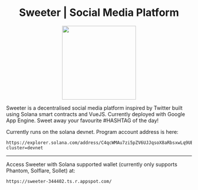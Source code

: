 <h1 align="center"> Sweeter | Social Media Platform </h1>
<p align="center">
  <img height="200" src="https://user-images.githubusercontent.com/50122869/158731180-fe896021-6df9-41cf-9757-ac2d3352ffe5.png">
</p>

Sweeter is a decentralised social media platform inspired by Twitter built using Solana smart contracts and VueJS. Currently deployed with Google App Engine. 
Sweet away your favourite #HASHTAG of the day!

Currently runs on the solana devnet. Program account address is here: 
```
https://explorer.solana.com/address/C4qcWMAu7zi5pZV6UJJqsoX8aRbsxwLq9UB53EgfTwLz?cluster=devnet
```


<hr/>
Access Sweeter with Solana supported wallet (currently only supports Phantom, Solflare, Sollet) at:

```
https://sweeter-344402.ts.r.appspot.com/
```
